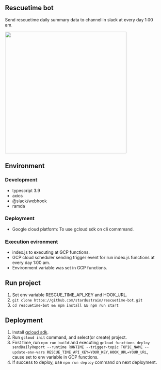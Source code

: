 ## Rescuetime bot

Send rescuetime daily summary data to channel in slack at every day 1:00 am.

<div>
<img width=400 src="https://user-images.githubusercontent.com/9318449/71454097-5d4a7e80-27d2-11ea-9879-32454f4cea29.png" />
</div>

## Environment

### Development

- typescript 3.9
- axios
- @slack/webhook
- ramda

### Deployment

- Google cloud platform: To use gcloud sdk on cli commmand.

### Execution evironment

- index.js to executing at GCP functions.
- GCP cloud scheduler sending trigger event for run index.js functions at every day 1:00 am.
- Environment variable was set in GCP functions.

## Run project

1. Set env variable RESCUE_TIME_API_KEY and HOOK_URL.
2. `git clone https://github.com/stardustrain/rescuetime-bot.git`
3. `cd rescuetime-bot && npm install && npm run start`

## Deployment

1. Install [gcloud sdk](https://cloud.google.com/sdk/docs/downloads-interactive?hl=ko).
2. Run `gcloud init` command, and select(or create) project.
3. First time, run `npm run build` and executing `gcloud functions deploy sendDailyReport --runtime RUNTIME --trigger-topic TOPIC_NAME --update-env-vars RESCUE_TIME_API_KEY=YOUR_KEY,HOOK_URL=YOUR_URL`, cause set to env variable in GCP functions.
4. If success to deploy, use `npm run deploy` command on next deployment.
